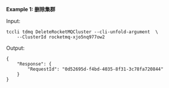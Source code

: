 **Example 1: 删除集群**



Input: 

```
tccli tdmq DeleteRocketMQCluster --cli-unfold-argument  \
    --ClusterId rocketmq-xjo5nq977ow2
```

Output: 
```
{
    "Response": {
        "RequestId": "0d52695d-f4bd-4035-8f31-3c78fa720844"
    }
}
```

